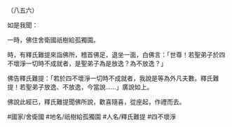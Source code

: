 （八五六）

如是我聞：

一時，佛住舍衛國祇樹給孤獨園。

時，有釋氏難提來詣佛所，稽首佛足，退坐一面，白佛言：「世尊！若聖弟子於四不壞淨一切時不成就者，是聖弟子為是放逸？為不放逸？」

佛告釋氏難提：「若於四不壞淨一切時不成就者，我說是等為外凡夫數。釋氏難提！若聖弟子放逸、不放逸，今當說……」廣說如上。

佛說此經已，釋氏難提聞佛所說，歡喜隨喜，從座起，作禮而去。

#國家/舍衛國
#地名/祇樹給孤獨園
#人名/釋氏難提
#四不壞淨
